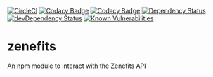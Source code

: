 [![CircleCI](https://circleci.com/gh/ctartist621/zenefits.svg?style=svg&circle-token=ca1ebb0f46537048b2e8636c21d872f6569e530c)](https://circleci.com/gh/ctartist621/zenefits) [![Codacy Badge](https://api.codacy.com/project/badge/Grade/6c4822ae8bf141e1a7839227fbc7905d)](https://www.codacy.com/app/ctartist621/zenefits?utm_source=github.com&amp;utm_medium=referral&amp;utm_content=ctartist621/zenefits&amp;utm_campaign=Badge_Grade) [![Codacy Badge](https://api.codacy.com/project/badge/Coverage/6c4822ae8bf141e1a7839227fbc7905d)](https://www.codacy.com/app/ctartist621/zenefits?utm_source=github.com&utm_medium=referral&utm_content=ctartist621/zenefits&utm_campaign=Badge_Coverage) [![Dependency Status](https://david-dm.org/ctartist621/zenefits.svg)](https://david-dm.org/ctartist621/zenefits) [![devDependency Status](https://david-dm.org/ctartist621/zenefits/dev-status.svg)](https://david-dm.org/ctartist621/zenefits#info=devDependencies) [![Known Vulnerabilities](https://snyk.io/test/npm/zenefits/badge.svg)](https://snyk.io/test/npm/zenefits)

# zenefits
An npm module to interact with the Zenefits API

